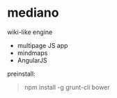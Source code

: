 mediano
=======

wiki-like engine

* multipage JS app
* mindmaps
* AngularJS

preinstall:
> npm install -g grunt-cli bower

